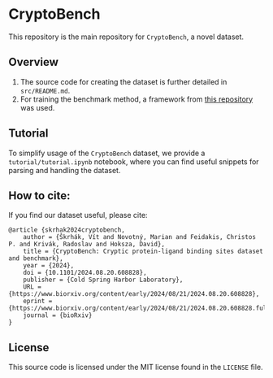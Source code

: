 # CryptoBench
This repository is the main repository for `CryptoBench`, a novel dataset.

## Overview
1. The source code for creating the dataset is further detailed in `src/README.md`.
2. For training the benchmark method, a framework from [this repository](https://github.com/skrhakv/apolo) was used.

## Tutorial
To simplify usage of the `CryptoBench` dataset, we provide a `tutorial/tutorial.ipynb` notebook, where you can find useful snippets for parsing and handling the dataset.

## How to cite:
If you find our dataset useful, please cite:
```
@article {skrhak2024cryptobench,
	author = {Škrhák, Vít and Novotný, Marian and Feidakis, Christos P. and Krivák, Radoslav and Hoksza, David},
	title = {CryptoBench: Cryptic protein-ligand binding sites dataset and benchmark},
	year = {2024},
	doi = {10.1101/2024.08.20.608828},
	publisher = {Cold Spring Harbor Laboratory},
	URL = {https://www.biorxiv.org/content/early/2024/08/21/2024.08.20.608828},
	eprint = {https://www.biorxiv.org/content/early/2024/08/21/2024.08.20.608828.full.pdf},
	journal = {bioRxiv}
}
```

## License
This source code is licensed under the MIT license found in the `LICENSE` file.